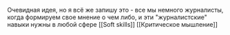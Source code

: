 Очевидная идея, но я всё же запишу это - все мы немного журналисты, когда формируем свое мнение о чем либо, и эти "журналистские" навыки нужны в любой сфере
[[Soft skills]]
[[Критическое мышление]]
